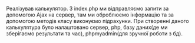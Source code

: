 Реалізував калькулятор.
З index.php ми відправляємо запити за допомогою Ajax на сервер, там ми оброблюємо інформацію та за допомогою методів класу виконуємо підрахунки.
При створенні даного калькулятура було налаштовано сервер, php, базу даних(де ми зберігаємо результати та час), phpmyadmin(для зручної роботи з бд).

